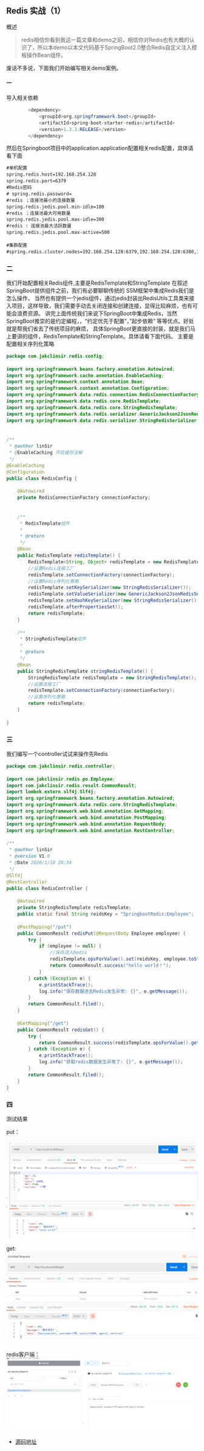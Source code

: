 ## Redis 实战（1）
概述
> redis相信你看到我这一篇文章和demo之前，相信你对Redis也有大概的认识了，所以本demo以本文代码基于SpringBoot2.0整合Redis自定义注入模板操作Bean组件。

废话不多说，下面我们开始编写相关demo案例。
#### 一
导入相关依赖

```java
        <dependency>
            <groupId>org.springframework.boot</groupId>
            <artifactId>spring-boot-starter-redis</artifactId>
            <version>1.3.3.RELEASE</version>
        </dependency>
```
然后在Springboot项目中的application.application配置相关redis配置，具体请看下面
```xml
#单机配置
spring.redis.host=192.168.254.128
spring.redis.port=6379
#Redis密码
# spring.redis.password=
#redis ；连接池最小的连接数量
spring.redis.jedis.pool.min-idle=100
#redis ；连接池最大可用数量
spring.redis.jedis.pool.max-idle=300
#redis : 连接池最大活跃数量
spring.redis.jedis.pool.max-active=500

#集群配置
#spring.redis.cluster.nodes=192.168.254.128:6379,192.168.254.128:6380,192.168.254.128:6381,192.168.254.128:6382
```
### 二
我们开始配置相关Redis组件,主要是RedisTemplate和StringTemplate
在叙述SpringBoot提供组件之前，我们有必要聊聊传统的 SSM框架中集成Redis我们是怎么操作，
当然也有提供一个jedis组件，通过jedis封装出RedisUtils工具类来接入项目，这样导致，我们需要手动去关闭连接和创建连接，显得比较麻烦，也有可能会浪费资源。
讲完上面传统我们来说下SpringBoot中集成Redis，当然SpringBoot推崇的是约定编程，，“约定优先于配置”，”起步依赖“ 等等优点。好处就是帮我们省去了传统项目的麻烦，
具体SpringBoot更直接的封装，就是我们马上要讲的组件，RedisTemplate和StringTemplate。具体请看下面代码。
主要是配置相关序列化策略
```java
package com.jakclinsir.redis.config;

import org.springframework.beans.factory.annotation.Autowired;
import org.springframework.cache.annotation.EnableCaching;
import org.springframework.context.annotation.Bean;
import org.springframework.context.annotation.Configuration;
import org.springframework.data.redis.connection.RedisConnectionFactory;
import org.springframework.data.redis.core.RedisTemplate;
import org.springframework.data.redis.core.StringRedisTemplate;
import org.springframework.data.redis.serializer.GenericJackson2JsonRedisSerializer;
import org.springframework.data.redis.serializer.StringRedisSerializer;


/**
 * @author linSir
 * @EnableCaching 开启缓存注解
 */
@EnableCaching
@Configuration
public class RedisConfig {

    @Autowired
    private RedisConnectionFactory connectionFactory;


    /**
     * RedisTemplate组件
     *
     * @return
     */
    @Bean
    public RedisTemplate redisTemplate() {
        RedisTemplate<String, Object> redisTemplate = new RedisTemplate<>();
        //设置Redis连接工厂
        redisTemplate.setConnectionFactory(connectionFactory);
        //设置Redis序列化策略
        redisTemplate.setKeySerializer(new StringRedisSerializer());
        redisTemplate.setValueSerializer(new GenericJackson2JsonRedisSerializer());
        redisTemplate.setHashKeySerializer(new StringRedisSerializer());
        redisTemplate.afterPropertiesSet();
        return redisTemplate;
    }

    /**
     * StringRedisTemplate组件
     *
     * @return
     */
    @Bean
    public StringRedisTemplate stringRedisTemplate() {
        StringRedisTemplate redisTemplate = new StringRedisTemplate();
        //设置连接工厂
        redisTemplate.setConnectionFactory(connectionFactory);
        //设置序列化策略
        return redisTemplate;
    }

}

```
### 三
我们编写一个controller试试来操作先Redis
```java
package com.jakclinsir.redis.controller;

import com.jakclinsir.redis.po.Employee;
import com.jakclinsir.redis.result.CommonResult;
import lombok.extern.slf4j.Slf4j;
import org.springframework.beans.factory.annotation.Autowired;
import org.springframework.data.redis.core.StringRedisTemplate;
import org.springframework.web.bind.annotation.GetMapping;
import org.springframework.web.bind.annotation.PostMapping;
import org.springframework.web.bind.annotation.RequestBody;
import org.springframework.web.bind.annotation.RestController;

/**
 * @author linSir
 * @version V1.0
 * @Date 2020/1/18 20:34
 */
@Slf4j
@RestController
public class RedisController {

    @Autowired
    private StringRedisTemplate redisTemplate;
    public static final String reidsKey = "SpringbootRedis:Employee";

    @PostMapping("/put")
    public CommonResult redisPut(@RequestBody Employee employee) {
        try {
            if (employee != null) {
                //保存进入Redis
                redisTemplate.opsForValue().set(reidsKey, employee.toString());
                return CommonResult.success("hello world！");
            }
        } catch (Exception e) {
            e.printStackTrace();
            log.info("保存数据进去Redis发生异常: {}", e.getMessage());
        }
        return CommonResult.filed();
    }

    @GetMapping("/get")
    public CommonResult redisGet() {
        try {
            return CommonResult.success(redisTemplate.opsForValue().get(reidsKey));
        } catch (Exception e) {
            e.printStackTrace();
            log.info("获取redis数据发生异常了: {}", e.getMessage());
        }
        return CommonResult.filed();
    }
}
```
### 四
测试结果

put：

![](./doc/images/QQ截图20200118212031.png)

get:
![](./doc/images/QQ截图20200118212125.png)

redis客户端：
![](./doc/images/QQ截图20200118212137.png)

* [源码地址]()